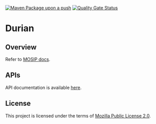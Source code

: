 [![Maven Package upon a push](https://github.com/mosip/durian/actions/workflows/push_trigger.yml/badge.svg?branch=release-1.2.0)](https://github.com/mosip/durian/actions/workflows/push_trigger.yml)
[![Quality Gate Status](https://sonarcloud.io/api/project_badges/measure?branch=release-1.2.0&project=mosip_durian&metric=alert_status)](https://sonarcloud.io/dashboard?branch=release-1.2.0&id=mosip_durian)

# Durian 

## Overview
Refer to [MOSIP docs](https://docs.mosip.io/1.2.0/modules/datashare).

## APIs
API documentation is available [here](https://docs.mosip.io/1.2.0/api).

## License
This project is licensed under the terms of [Mozilla Public License 2.0](LICENSE).
